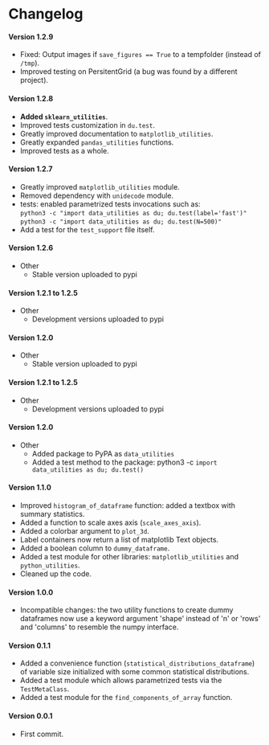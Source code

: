 # Changelog

#### Version 1.2.9

* Fixed: Output images if `save_figures == True` to a tempfolder (instead of
  `/tmp`).
* Improved testing on PersitentGrid (a bug was found by a different project).

#### Version 1.2.8

* **Added `sklearn_utilities`**.
* Improved tests customization in `du.test`.
* Greatly improved documentation to `matplotlib_utilities`.
* Greatly expanded `pandas_utilities` functions.
* Improved tests as a whole.

#### Version 1.2.7

* Greatly improved `matplotlib_utilities` module.
* Removed dependency with `unidecode` module.
* tests: enabled parametrized tests invocations such as:  
  `python3 -c "import data_utilities as du; du.test(label='fast')"`  
  `python3 -c "import data_utilities as du; du.test(N=500)"`
* Add a test for the `test_support` file itself.

#### Version 1.2.6

* Other
    * Stable version uploaded to pypi

#### Version 1.2.1 to 1.2.5

* Other
    * Development versions uploaded to pypi

#### Version 1.2.0

* Other
    * Stable version uploaded to pypi

#### Version 1.2.1 to 1.2.5

* Other
    * Development versions uploaded to pypi

#### Version 1.2.0

<!---
* `matplolib_utilities`
    * A

* `pandas_utilities`
    * A

* `python_utilities`
    * A
-->

* Other
    * Added package to PyPA as `data_utilities`
    * Added a test method to the package:
        python3 -c `import data_utilities as du; du.test()`

#### Version 1.1.0

* Improved `histogram_of_dataframe` function: added a textbox with summary
  statistics.
* Added a function to scale axes axis (`scale_axes_axis`).
* Added a colorbar argument to `plot_3d`.
* Label containers now return a list of matplotlib Text objects.
* Added a boolean column to `dummy_dataframe`.
* Added a test module for other libraries: `matplotlib_utilities` and
  `python_utilities`.
* Cleaned up the code.

#### Version 1.0.0

* Incompatible changes: the two utility functions to create dummy dataframes
  now use a keyword argument 'shape' instead of 'n' or 'rows' and 'columns' to
  resemble the numpy interface.

#### Version 0.1.1

* Added a convenience function (`statistical_distributions_dataframe`) of
  variable size initialized with some common statistical distributions.
* Added a test module which allows parametrized tests via the `TestMetaClass`.
* Added a test module for the `find_components_of_array` function.

#### Version 0.0.1

* First commit.
